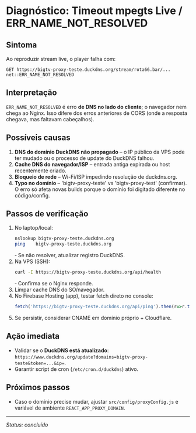 # Diagnóstico: Timeout mpegts Live / ERR_NAME_NOT_RESOLVED

## Sintoma
Ao reproduzir stream live, o player falha com:

```
GET https://bigtv-proxy-teste.duckdns.org/stream/rota66.bar/... net::ERR_NAME_NOT_RESOLVED
```

## Interpretação
`ERR_NAME_NOT_RESOLVED` é erro **de DNS no lado do cliente**; o navegador nem chega ao Nginx. Isso difere dos erros anteriores de CORS (onde a resposta chegava, mas faltavam cabeçalhos).

## Possíveis causas
1. **DNS do domínio DuckDNS não propagado** – o IP público da VPS pode ter mudado ou o processo de update do DuckDNS falhou.
2. **Cache DNS do navegador/ISP** – entrada antiga expirada ou host recentemente criado.
3. **Bloqueio de rede** – Wi-Fi/ISP impedindo resolução de duckdns.org.
4. **Typo no domínio** – 'bigtv-proxy-teste' vs 'bigtv-proxy-test' (confirmar). O erro só afeta novas builds porque o domínio foi digitado diferente no código/config.

## Passos de verificação
1. No laptop/local:
   ```bash
   nslookup bigtv-proxy-teste.duckdns.org
   ping    bigtv-proxy-teste.duckdns.org
   ```
   ‑ Se não resolver, atualizar registro DuckDNS.
2. Na VPS (SSH):
   ```bash
   curl -I https://bigtv-proxy-teste.duckdns.org/api/health
   ```
   ‑ Confirma se o Nginx responde.
3. Limpar cache DNS do SO/navegador.
4. No Firebase Hosting (app), testar fetch direto no console:
   ```js
   fetch('https://bigtv-proxy-teste.duckdns.org/api/ping').then(r=>r.text())
   ```
5. Se persistir, considerar CNAME em domínio próprio + Cloudflare.

## Ação imediata
* Validar se o **DuckDNS está atualizado**: `https://www.duckdns.org/update?domains=bigtv-proxy-teste&token=...&ip=`.
* Garantir script de cron (`/etc/cron.d/duckdns`) ativo.

## Próximos passos
* Caso o domínio precise mudar, ajustar `src/config/proxyConfig.js` e variável de ambiente `REACT_APP_PROXY_DOMAIN`.

---
_Status: concluído_ 